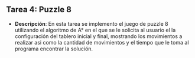 ## Tarea 4: Puzzle 8
- **Descripción**: En esta tarea se implemento el juego de puzzle 8 utilizando el algoritmo de A* en el que se le solicita al usuario el la configuración del tablero inicial y final, mostrando los movimientos a realizar asi como la cantidad de movimientos y el tiempo que le toma al programa encontrar la solución.
